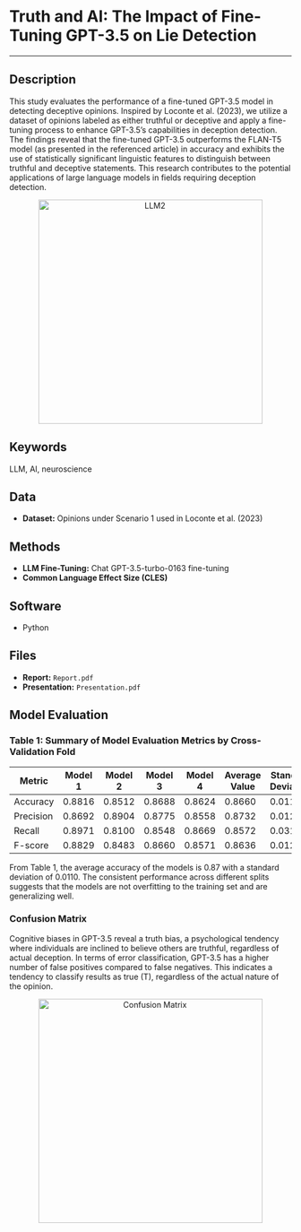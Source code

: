# Truth and AI: The Impact of Fine-Tuning GPT-3.5 on Lie Detection
---

## Description
This study evaluates the performance of a fine-tuned GPT-3.5 model in detecting deceptive opinions. Inspired by Loconte et al. (2023), we utilize a dataset of opinions labeled as either truthful or deceptive and apply a fine-tuning process to enhance GPT-3.5’s capabilities in deception detection. The findings reveal that the fine-tuned GPT-3.5 outperforms the FLAN-T5 model (as presented in the referenced article) in accuracy and exhibits the use of statistically significant linguistic features to distinguish between truthful and deceptive statements. This research contributes to the potential applications of large language models in fields requiring deception detection.

<p align="center">
<img src="https://github.com/alecruces/GPT-Truth/assets/67338986/2e5fa825-4747-4fe3-a103-1fe6808ba833" alt="LLM2" style="width:400px;height:auto;"/>
</p>

## Keywords
LLM, AI, neuroscience

## Data 
- **Dataset:** Opinions under Scenario 1 used in Loconte et al. (2023)

## Methods
- **LLM Fine-Tuning:** Chat GPT-3.5-turbo-0163 fine-tuning
- **Common Language Effect Size (CLES)**

## Software
- Python
  
## Files  
- **Report:** `Report.pdf`
- **Presentation:** `Presentation.pdf`

## Model Evaluation
### Table 1: Summary of Model Evaluation Metrics by Cross-Validation Fold

| Metric       | Model 1 | Model 2 | Model 3 | Model 4 | Average Value | Standard Deviation |
|--------------|---------|---------|---------|---------|---------------|---------------------|
| Accuracy     | 0.8816  | 0.8512  | 0.8688  | 0.8624  | 0.8660        | 0.0110              |
| Precision    | 0.8692  | 0.8904  | 0.8775  | 0.8558  | 0.8732        | 0.0126              |
| Recall       | 0.8971  | 0.8100  | 0.8548  | 0.8669  | 0.8572        | 0.0313              |
| F-score      | 0.8829  | 0.8483  | 0.8660  | 0.8571  | 0.8636        | 0.0128              |

From Table 1, the average accuracy of the models is 0.87 with a standard deviation of 0.0110. The consistent performance across different splits suggests that the models are not overfitting to the training set and are generalizing well.

### Confusion Matrix
Cognitive biases in GPT-3.5 reveal a truth bias, a psychological tendency where individuals are inclined to believe others are truthful, regardless of actual deception. In terms of error classification, GPT-3.5 has a higher number of false positives compared to false negatives. This indicates a tendency to classify results as true (T), regardless of the actual nature of the opinion.

<p align="center">
<img src="https://github.com/user-attachments/assets/107547e1-dc33-4974-be3a-9628ed9f95be" alt="Confusion Matrix" style="width:400px;height:auto;"/>
</p>


